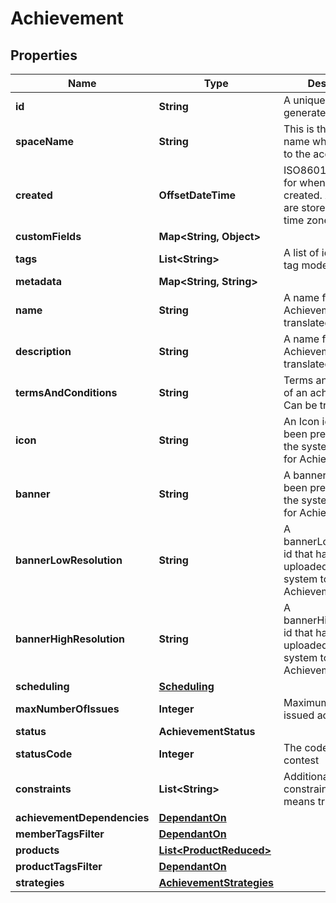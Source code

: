 

# Achievement


## Properties

Name | Type | Description | Notes
------------ | ------------- | ------------- | -------------
**id** | **String** | A unique system generated identifier | 
**spaceName** | **String** | This is the space name which is linked to the account | 
**created** | **OffsetDateTime** | ISO8601 timestamp for when a Model was created. All records are stored in UTC time zone | 
**customFields** | **Map&lt;String, Object&gt;** |  |  [optional]
**tags** | **List&lt;String&gt;** | A list of id&#39;s used to tag models |  [optional]
**metadata** | **Map&lt;String, String&gt;** |  |  [optional]
**name** | **String** | A name for the Achievement. Can be translated | 
**description** | **String** | A name for the Achievement. Can be translated |  [optional]
**termsAndConditions** | **String** | Terms and conditions of an achievement. Can be translated |  [optional]
**icon** | **String** | An Icon id that has been pre uploaded to the system to display for Achievement | 
**banner** | **String** | A banner id that has been pre uploaded to the system to display for Achievement |  [optional]
**bannerLowResolution** | **String** | A bannerLowResolution id that has been pre uploaded to the system to display for Achievement |  [optional]
**bannerHighResolution** | **String** | A bannerHighResolution id that has been pre uploaded to the system to display for Achievement |  [optional]
**scheduling** | [**Scheduling**](Scheduling.md) |  |  [optional]
**maxNumberOfIssues** | **Integer** | Maximum number of issued achievements |  [optional]
**status** | **AchievementStatus** |  |  [optional]
**statusCode** | **Integer** | The code of the contest |  [optional] [readonly]
**constraints** | **List&lt;String&gt;** | Additional constraints, if set means true | 
**achievementDependencies** | [**DependantOn**](DependantOn.md) |  |  [optional]
**memberTagsFilter** | [**DependantOn**](DependantOn.md) |  |  [optional]
**products** | [**List&lt;ProductReduced&gt;**](ProductReduced.md) |  |  [optional]
**productTagsFilter** | [**DependantOn**](DependantOn.md) |  |  [optional]
**strategies** | [**AchievementStrategies**](AchievementStrategies.md) |  |  [optional]



